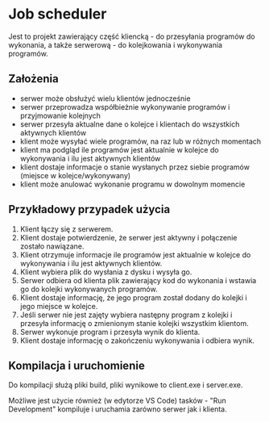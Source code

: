 # Job scheduler

Jest to projekt zawierający część kliencką - do przesyłania programów do wykonania, a także serwerową - do kolejkowania i wykonywania programów.

## Założenia
- serwer może obsłużyć wielu klientów jednocześnie
- serwer przeprowadza współbieżnie wykonywanie programów i przyjmowanie kolejnych
- serwer przesyła aktualne dane o kolejce i klientach do wszystkich aktywnych klientów
- klient może wysyłać wiele programów, na raz lub w różnych momentach
- klient ma podgląd ile programów jest aktualnie w kolejce do wykonywania i ilu jest aktywnych klientów
- klient dostaje informacje o stanie wysłanych przez siebie programów (miejsce w kolejce/wykonywany)
- klient może anulować wykonanie programu w dowolnym momencie

## Przykładowy przypadek użycia
1. Klient łączy się z serwerem.
2. Klient dostaje potwierdzenie, że serwer jest aktywny i połączenie zostało nawiązane.
3. Klient otrzymuje informacje ile programów jest aktualnie w kolejce do wykonywania i ilu jest aktywnych klientów.
4. Klient wybiera plik do wysłania z dysku i wysyła go.
5. Serwer odbiera od klienta plik zawierający kod do wykonania i wstawia go do kolejki wykonywanych programów.
6. Klient dostaje informację, że jego program został dodany do kolejki i jego miejsce w kolejce.
7. Jeśli serwer nie jest zajęty wybiera następny program z kolejki i przesyła informację o zmienionym stanie kolejki wszystkim klientom.
8. Serwer wykonuje program i przesyła wynik do klienta.
9. Klient dostaje informację o zakończeniu wykonywania i odbiera wynik.

## Kompilacja i uruchomienie

Do kompilacji służą pliki build, pliki wynikowe to client.exe i server.exe.

Możliwe jest użycie również (w edytorze VS Code) tasków - "Run Development" kompiluje i uruchamia zarówno serwer jak i klienta.